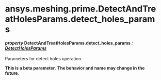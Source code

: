 # ansys.meshing.prime.DetectAndTreatHolesParams.detect_holes_params



#### *property* DetectAndTreatHolesParams.detect_holes_params *: [DetectHolesParams](ansys.meshing.prime.DetectHolesParams.md#ansys.meshing.prime.DetectHolesParams)*

Parameters for detect holes operation.

**This is a beta parameter**. **The behavior and name may change in the future**.

<!-- !! processed by numpydoc !! -->
